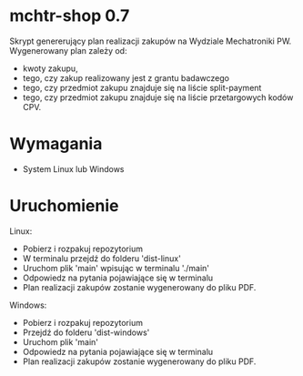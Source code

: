 # mchtr-shop 0.7

Skrypt genererujący plan realizacji zakupów na Wydziale Mechatroniki PW.
Wygenerowany plan zależy od:
- kwoty zakupu,
- tego, czy zakup realizowany jest z grantu badawczego
- tego, czy przedmiot zakupu znajduje się na liście split-payment
- tego, czy przedmiot zakupu znajduje się na liście przetargowych kodów CPV.

# Wymagania

- System Linux lub Windows

# Uruchomienie

Linux:
- Pobierz i rozpakuj repozytorium
- W terminalu przejdź do folderu 'dist-linux'
- Uruchom plik 'main' wpisując w terminalu './main'
- Odpowiedz na pytania pojawiające się w terminalu
- Plan realizacji zakupów zostanie wygenerowany do pliku PDF.

Windows:
- Pobierz i rozpakuj repozytorium
- Przejdź do folderu 'dist-windows'
- Uruchom plik 'main'
- Odpowiedz na pytania pojawiające się w terminalu
- Plan realizacji zakupów zostanie wygenerowany do pliku PDF.
